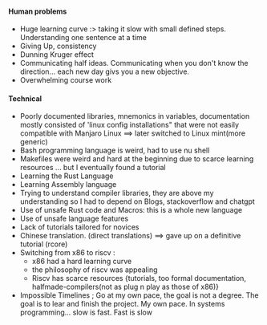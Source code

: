 #### Human problems
- Huge learning curve :> taking it slow with small defined steps. Understanding one sentence at a time
- Giving Up, consistency
- Dunning Kruger effect
- Communicating half ideas. Communicating when you don't know the direction... each new day givs you a new objective.
- Overwhelming course work 

#### Technical
- Poorly documented libraries, mnemonics in variables, documentation mostly consisted of 'linux config installations" that were not easily compatible with Manjaro Linux ==> later switched to Linux mint(more generic)
- Bash programming language is weird, had to use nu shell
- Makefiles were weird and hard at the beginning due to scarce learning resources ... but I eventually found a tutorial
- Learning the Rust Language
- Learning Assembly language
- Trying to understand compiler libraries, they are above my understanding so I had to depend on Blogs, stackoverflow and chatgpt
- Use of unsafe Rust code and Macros: this is a whole new language
- Use of unsafe language features
- Lack of tutorials tailored for novices
- Chinese translation. (direct translations) ==> gave up on a definitive tutorial (rcore)
- Switching from x86 to riscv :
    - x86 had a hard learning curve
    - the philosophy of riscv was appealing
    - Riscv has scarce resources {tutorials, too formal documentation, halfmade-compilers(not as plug n play as those of x86)}
- Impossible Timelines ; Go at my own pace, the goal is not a degree. The goal is to lear and finish the project. My own pace. In systems programming... slow is fast. Fast is slow
